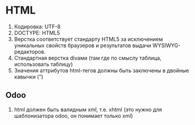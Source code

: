 ﻿# HTML

1. Кодировка: UTF-8
1. DOCTYPE: HTML5
1. Верстка соответствует стандарту HTML5 за исключением уникальных свойств браузеров и результатов выдачи WYSIWYG-редакторов.
1. Стандартная верстка divами (там где по смыслу таблица, использовать таблицу)
1. Значения аттрибутов html-тегов должны быть заключены в двойные кавычки (")

## Odoo

1. html должен быть валидным xml, т.е. xhtml (это нужно для шаблонизатора odoo, он понимает только xml)
